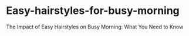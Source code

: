 # Easy-hairstyles-for-busy-morning
The Impact of Easy Hairstyles on Busy Morning: What You Need to Know
